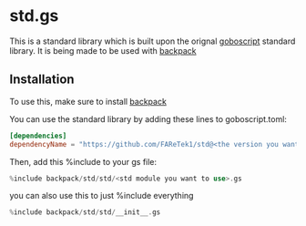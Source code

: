 # std.gs
This is a standard library which is built upon the orignal [goboscript](https://github.com/aspizu/goboscript) standard library.
It is being made to be used with [backpack](https://github.com/aspizu/backpack)

## Installation
To use this, make sure to install [backpack](https://github.com/aspizu/backpack)

You can use the standard library by adding these lines to goboscript.toml:
```toml
[dependencies]
dependencyName = "https://github.com/FAReTek1/std@<the version you want to use>"
```

Then, add this %include to your gs file:
```rs
%include backpack/std/std/<std module you want to use>.gs
```
you can also use this to just %include everything
```rs
%include backpack/std/std/__init__.gs
```
